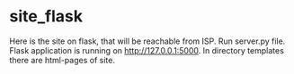# site_flask
Here is the site on flask, that will be reachable from ISP.
Run server.py file.
Flask application is running on http://127.0.0.1:5000.
In directory templates there are html-pages of site.
